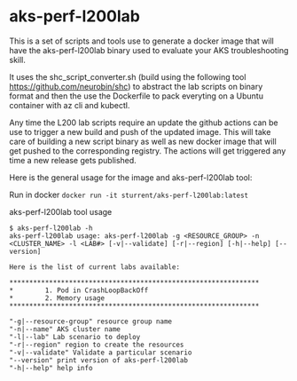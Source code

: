 # aks-perf-l200lab

This is a set of scripts and tools use to generate a docker image that will have the aks-perf-l200lab binary used to evaluate your AKS troubleshooting skill.

It uses the shc_script_converter.sh (build using the following tool https://github.com/neurobin/shc) to abstract the lab scripts on binary format and then the use the Dockerfile to pack everyting on a Ubuntu container with az cli and kubectl.

Any time the L200 lab scripts require an update the github actions can be use to trigger a new build and push of the updated image.
This will take care of building a new script binary as well as new docker image that will get pushed to the corresponding registry.
The actions will get triggered any time a new release gets published.

Here is the general usage for the image and aks-perf-l200lab tool:

Run in docker
```docker run -it sturrent/aks-perf-l200lab:latest```

aks-perf-l200lab tool usage
```
$ aks-perf-l200lab -h
aks-perf-l200lab usage: aks-perf-l200lab -g <RESOURCE_GROUP> -n <CLUSTER_NAME> -l <LAB#> [-v|--validate] [-r|--region] [-h|--help] [--version]

Here is the list of current labs available:

***************************************************************
*        1. Pod in CrashLoopBackOff
*        2. Memory usage
***************************************************************

"-g|--resource-group" resource group name
"-n|--name" AKS cluster name
"-l|--lab" Lab scenario to deploy
"-r|--region" region to create the resources
"-v|--validate" Validate a particular scenario
"--version" print version of aks-perf-l200lab
"-h|--help" help info
```
